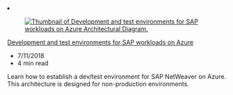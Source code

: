 <!-- This file is automatically generated by build/architectures/build_index.py. Any updates will be lost. -->

<!-- markdownlint-disable MD033 -->

<li class="grid-item item-column" data-categories="Databases ">
<article class="card">
    <div class="card-header has-margin-bottom-none" aria-hidden="true">
        <figure class="image diagram has-height-175 has-overflow-hidden level">
            <a href="/azure/architecture/example-scenario/apps/sap-dev-test"><img src="/azure/architecture/browse/thumbs/sap-dev-test.png" class="diagram" alt="Thumbnail of Development and test environments for SAP workloads on Azure Architectural Diagram." data-linktype="relative-path"></a>
        </figure>
    </div>
    <div class="card-content">
        <a class="card-content-title has-margin-top-none" href="/azure/architecture/example-scenario/apps/sap-dev-test">
            <p>Development and test environments for SAP workloads on Azure</p>
        </a>
        <ul class="card-content-metadata">
            <li>7/11/2018</li>
            <li>4 min read</li>
        </ul>
        <p class="card-content-description">Learn how to establish a dev/test environment for SAP NetWeaver on Azure. This architecture is designed for non-production environments.</p>
        <div class="bottom-to-top-fade is-hidden-mobile"></div>
    </div>
</article>
</li>
